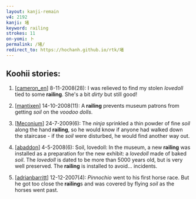 ```yaml
---
layout: kanji-remain
v4: 2192
kanji: 堵
keyword: railing
strokes: 11
on-yomi: ト
permalink: /堵/
redirect_to: https://hochanh.github.io/rtk/堵
---
```


## Koohii stories: 

1) [<a href="http://kanji.koohii.com/profile/cameron_en">cameron_en</a>] 8-11-2008(28): I was relieved to find my stolen <em>lovedoll</em> tied to some<strong> railing</strong>. She&#039;s a bit <em>dirty</em> but still good!

2) [<a href="http://kanji.koohii.com/profile/mantixen">mantixen</a>] 14-10-2008(11): A<strong> railing</strong> prevents museum patrons from getting <em>soil</em> on the <em>voodoo dolls</em>.

3) [<a href="http://kanji.koohii.com/profile/Meconium">Meconium</a>] 24-7-2009(6): The <em>ninja</em> sprinkled a thin powder of fine <em>soil</em> along the hand<strong> railing</strong>, so he would know if anyone had walked down the staircase - if the <em>soil</em> were disturbed, he would find another way out.

4) [<a href="http://kanji.koohii.com/profile/abaddon">abaddon</a>] 4-5-2008(6): Soil, lovedoll: In the museum, a new<strong> railing</strong> was installed as a preparation for the new exhibit: a <em>lovedoll</em> made of baked <em>soil</em>. The <em>lovedoll</em> is dated to be more than 5000 years old, but is very well preserved. The<strong> railing</strong> is installed to avoid... incidents.

5) [<a href="http://kanji.koohii.com/profile/adrianbarritt">adrianbarritt</a>] 12-12-2007(4): <em>Pinnochio</em> went to his first horse race. But he got too close the<strong> railing</strong>s and was covered by flying <em>soil</em> as the horses went past.

